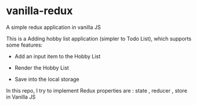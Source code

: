 # vanilla-redux
A simple redux application in vanilla JS

This is a Adding hobby list application (simpler to Todo List), which supports some features:

- Add an input item to the Hobby List

- Render the Hobby List

- Save into the local storage


In this repo, I try to implement Redux properties are : state , reducer , store in Vanilla JS
